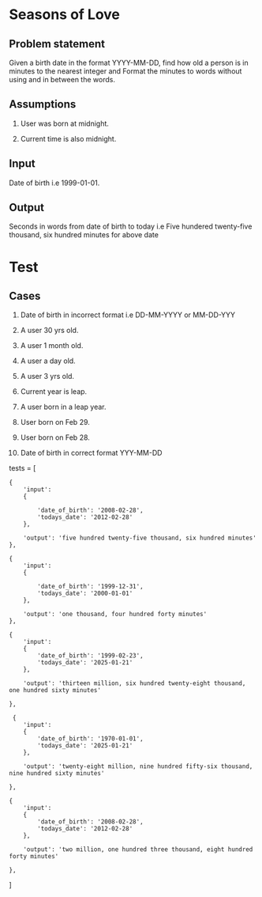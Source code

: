 # Seasons of Love #

## Problem statement ##

Given a birth date in the format YYYY-MM-DD, find how old a person is in minutes to the nearest integer and Format the minutes to words without using and in between the words.

## Assumptions ##

1. User was born at midnight.

2. Current time is also midnight.

## Input ##

Date of birth i.e 1999-01-01.

## Output ##

Seconds in words from date of birth to today i.e Five hundered twenty-five thousand, six hundred minutes for above date

# Test #

## Cases ##

1. Date of birth in incorrect format i.e DD-MM-YYYY or MM-DD-YYY

2. A user 30 yrs old.

3.  A user 1  month old.

4. A user a day old.

5. A user 3 yrs old.

6. Current year is leap.

7. A user born in a leap year.

8. User born on Feb 29.

9. User born on Feb 28.

10. Date of birth in correct format YYY-MM-DD

tests = [

    {
        'input': 
        {

            'date_of_birth': '2008-02-28',
            'todays_date': '2012-02-28'
        },

        'output': 'five hundred twenty-five thousand, six hundred minutes'
    },

    {
        'input':
        {

            'date_of_birth': '1999-12-31',
            'todays_date': '2000-01-01'
        },

        'output': 'one thousand, four hundred forty minutes'
    },

    {
        'input': 
        {
            'date_of_birth': '1999-02-23',
            'todays_date': '2025-01-21'
        },

        'output': 'thirteen million, six hundred twenty-eight thousand, one hundred sixty minutes'

    },
    
     {
        'input': 
        {
            'date_of_birth': '1970-01-01',
            'todays_date': '2025-01-21'
        },

        'output': 'twenty-eight million, nine hundred fifty-six thousand, nine hundred sixty minutes'

    },

    {
        'input': 
        {
            'date_of_birth': '2008-02-28',
            'todays_date': '2012-02-28'
        },

        'output': 'two million, one hundred three thousand, eight hundred forty minutes'

    },


]





